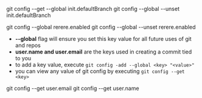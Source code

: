 git config --get --global init.defaultBranch
git config --global --unset init.defaultBranch

git config --global rerere.enabled
git config --global --unset rerere.enabled

- **--global** flag will ensure you set this key value for all future uses of git and repos
- **user.name and user.email** are the keys used in creating a commit tied to you
- to add a key value, execute ```git config -add --global <key> "<value>"```
- you can view any value of git config by executing ```git config --get <key>```

git config --get user.email
git config --get user.name
